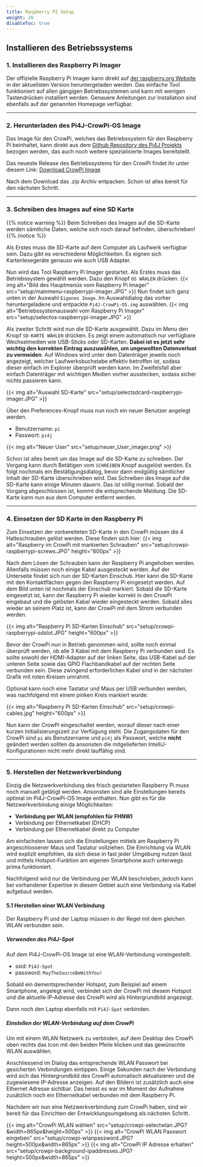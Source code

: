 ```yaml
---
title: Raspberry PI Setup 
weight: 20 
disableToc: true
---
```


## Installieren des Betriebssystems

### 1. Installieren des Raspberry Pi Imager

Der offizielle Raspberry Pi Imager kann direkt auf
[der raspberry.org Website](https://www.raspberrypi.org/software/) in der aktuellsten Version heruntergeladen werden. Das einfache Tool funktioniert auf allen gängigen Betriebssystemen und kann mit wenigen Tastendrücken installiert werden. Genauere Anleitungen zur Installation sind ebenfalls auf der genannten Homepage verfügbar.

---

### 2. Herunterladen des Pi4J-CrowPi-OS Image

Das Image für den CrowPi, welches das Betriebssystem für den Raspberry Pi beinhaltet, kann direkt aus dem [Github Repository des Pi4J Projekts](https://github.com/Pi4J/pi4j-os) bezogen werden, das auch noch weitere spezialisierte Images bereitstellt.

Das neueste Release des Betriebssystems für den CrowPi findet ihr unter diesem Link: [Download CrowPi Image](https://pi4j-download.com/latest.php?flavor=crowpi)

Nach dem Download das .zip Archiv entpacken. Schon ist alles bereit für den nächsten Schritt.

---

### 3. Schreiben des Images auf eine SD Karte

{{% notice warning %}} Beim Schreiben des Images auf die SD-Karte werden sämtliche Daten, welche sich noch darauf befinden, überschrieben!
{{% /notice %}}

Als Erstes muss die SD-Karte auf dem Computer als Laufwerk verfügbar sein. Dazu gibt es verschiedene Möglichkeiten. Es eignen sich Kartenlesegeräte genauso wie auch USB Adapter. 

Nun wird das Tool Raspberry Pi Imager gestartet. Als Erstes
muss das Betriebssystem gewählt werden. Dazu den Knopf `OS WÄHLEN` drücken.
{{< img alt="Bild des Hauptmenüs vom Raspberry Pi Imager" src="setup/mainmenu-raspberrypi-imager.JPG" >}}
Nun findet sich ganz unten in der Auswahl `Eigenes Image`. Im Auswahldialog das vorher heruntergeladene und entpackte
`Pi4J-CrowPi-OS.img` auswählen.
{{< img alt="Betriebssystemauswahl vom Raspberry Pi Imager" src="setup/selectos-raspberrypi-imager.JPG" >}}

Als zweiter Schritt wird nun die SD-Karte ausgewählt. Dazu im Menu den Knopf `SD-KARTE WÄHLEN` drücken. Es zeigt einem automatisch nur verfügbare Wechselmedien wie USB-Sticks oder SD-Karten. **Dabei ist es jetzt sehr wichtig den korrekten Eintrag auszuwählen, um ungewollten Datenverlust zu vermeiden**. Auf Windows wird unter dem Datenträger jeweils noch angezeigt, welcher Laufwerksbuchstabe effektiv betroffen ist, sodass dieser einfach im Explorer überprüft werden kann. Im Zweifelsfall aber einfach Datenträger mit wichtigen Medien vorher ausstecken, sodass sicher nichts passieren kann.

{{< img alt="Auswahl SD-Karte" src="setup/selectsdcard-raspberrypi-imager.JPG" >}}

Über den Preferences-Knopf muss nun noch ein neuer Benutzer angelegt werden.
- Benutzername: `pi`
- Passwort: `pi4j`

{{< img alt="Neuer User" src="setup/neuer_User_imager.png" >}}


Schon ist alles bereit um das Image auf die SD-Karte zu schreiben. Der Vorgang kann durch Betätigen vom `SCHREIBEN` Knopf ausgelöst werden. Es folgt nochmals ein Bestätigungsdialog, bevor dann endgültig sämtlicher Inhalt der SD-Karte überschrieben wird. Das Schreiben des Image auf die SD-Karte kann einige Minuten dauern. Das ist völlig normal. Sobald der Vorgang abgeschlossen ist, kommt die entsprechende Meldung. Die SD-Karte kann nun aus dem Computer entfernt werden.

---

### 4. Einsetzen der SD Karte in den Raspberry Pi

Zum Einsetzen der vorbereiteten SD-Karte in den CrowPi müssen die 4 Halteschrauben gelöst werden. Diese finden sich hier:
{{< img alt="Raspberry im CrowPi mit markierten Schrauben" src="setup/crowpi-raspberrypi-screws.JPG" height="600px" >}}

Nach dem Lösen der Schrauben kann der Raspberry Pi angehoben werden. Allenfalls müssen noch einige Kabel ausgesteckt werden. Auf der Unterseite findet sich nun der SD-Karten Einschub. Hier kann die SD-Karte mit den Kontaktflächen gegen den Raspberry Pi eingesetzt werden. Auf dem Bild unten ist nochmals der Einschub markiert. Sobald die SD-Karte eingesetzt ist, kann der Raspberry Pi wieder korrekt in den CrowPi eingebaut und die gelösten Kabel wieder eingesteckt werden. Sobald alles wieder an seinem Platz ist, kann der CrowPi mit dem Strom verbunden werden.

{{< img alt="Raspberry Pi SD-Karten Einschub" src="setup/crowpi-raspberrypi-sdslot.JPG" height="600px" >}}

Bevor der CrowPi nun in Betrieb genommen wird, sollte noch einmal überprüft werden, ob alle 3 Kabel mit dem Raspberry Pi verbunden sind. Es sollte sowohl der HDMI-Adapter auf der linken Seite, das USB-Kabel auf der unteren Seite sowie das GPIO Flachbandkabel auf der rechten Seite verbunden sein. Diese zwingend erforderlichen Kabel sind in der nächsten Grafik mit roten Kreisen umrahmt. 

Optional kann noch eine Tastatur und Maus per USB verbunden werden, was nachfolgend mit einem pinken Kreis markiert wurde:

{{< img alt="Raspberry Pi SD-Karten Einschub" src="setup/crowpi-cables.jpg" height="600px" >}}

Nun kann der CrowPi eingeschaltet werden, worauf dieser nach einer kurzen Initialisierungszeit zur Verfügung steht. Die Zugangsdaten für den CrowPi sind `pi` als Benutzername und `pi4j` als Passwort, welche **nicht** geändert werden sollten da ansonsten die mitgelieferten IntelliJ-Konfigurationen nicht mehr direkt lauffähig sind.

---

### 5. Herstellen der Netzwerkverbindung

Einzig die Netzwerkverbindung des frisch gestarteten Raspberry Pi muss noch manuell getätigt werden. Ansonsten sind alle Einstellungen bereits optimal im Pi4J-CrowPi-OS Image enthalten. Nun gibt es für die Netzwerkverbindung einige Möglichkeiten:

- **Verbindung per WLAN (empfohlen für FHNW)**
- Verbindung per Ethernetkabel (DHCP)
- Verbindung per Ethernetkabel direkt zu Computer

Am einfachsten lassen sich die Einstellungen mittels am Raspberry Pi angeschlossener Maus und Tastatur vollziehen. Die Einrichtung via WLAN wird explizit empfohlen, da sich diese in fast jeder Umgebung nutzen lässt und mittels Hotspot-Funktion am eigenen Smartphone auch unterwegs prima funktioniert.

Nachfolgend wird nur die Verbindung per WLAN beschrieben, jedoch kann bei vorhandener Expertise in diesem Gebiet auch eine Verbindung via Kabel aufgebaut werden.

#### 5.1 Herstellen einer WLAN Verbindung

Der Raspberry Pi und der Laptop müssen in der Regel mit dem gleichen WLAN verbunden sein. 

#####  Verwenden des Pi4J-Spot

Auf dem Pi4J-CrowPi-OS Image ist eine WLAN-Verbindung voreingestellt.

- ssid: ``Pi4J-Spot``
- password: ``MayTheSourceBeWithYou!``

Sobald ein dementsprechender Hotspot, zum Beispiel auf einem Smartphone, angelegt wird, verbindet sich der CrowPi mit diesem Hotspot und die aktuelle IP-Adresse des CrowPi wird als Hintergrundbild angezeigt. 

Dann noch den Laptop ebenfalls mit ``Pi4J-Spot`` verbinden.

##### Einstellen der WLAN-Verbindung auf dem CrowPi

Um mit einem WLAN Netzwerk zu verbinden, auf dem Desktop des CrowPi oben rechts das Icon mit den beiden Pfeile klicken und das gewünschte WLAN auswählen.

Anschliessend im Dialog das entsprechende WLAN Passwort bei gesicherten Verbindungen eintippen. Einige Sekunden nach der Verbindung wird sich das Hintergrundbild des CrowPi automatisch aktualisieren und die zugewiesene IP-Adresse anzeigen. Auf den Bildern ist zusätzlich auch eine Ethernet Adresse sichtbar. Das heisst es war im Moment der Aufnahme zusätzlich noch ein Ethernetkabel verbunden mit dem Raspberry Pi. 

Nachdem wir nun eine Netzwerkverbindung zum CrowPi haben, sind wir bereit für das Einrichten der Entwicklungsumgebung als nächsten Schritt.

{{< img alt="CrowPi WLAN wählen" src="setup/crowpi-selectwlan.JPG?&width=865px&height=500px" >}}
{{< img alt="CrowPi WLAN Passwort eingeben" src="setup/crowpi-wlanpassword.JPG?height=500px&width=865px" >}}
{{< img alt="CrowPi IP Adresse erhalten" src="setup/crowpi-background-ipaddresses.JPG?height=500px&width=865px" >}}
